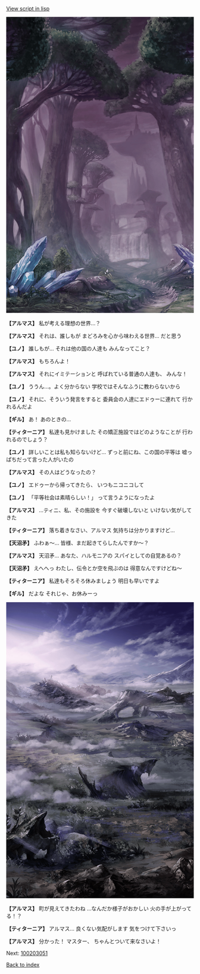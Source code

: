 [View script in lisp](../scripts/100203041.txt)

![forest_totaleclipse.png](../images/backgrounds/forest_totaleclipse.png)

**【アルマス】**
私が考える理想の世界…？

**【アルマス】**
それは、誰しもが
まどろみを心から味わえる世界…
だと思う

**【ユノ】**
誰しもが…
それは他の国の人達も
みんなってこと？

**【アルマス】**
もちろんよ！

**【アルマス】**
それにイミテーションと
呼ばれている普通の人達も、
みんな！

**【ユノ】**
ううん…。よく分からない
学校ではそんなふうに教わらないから

**【ユノ】**
それに、そういう発言をすると
委員会の人達にエドゥーに連れて
行かれるんだよ

**【ギル】**
あ！
あのときの…

**【ティターニア】**
私達も見かけました
その矯正施設ではどのようなことが
行われるのでしょう？

**【ユノ】**
詳しいことは私も知らないけど…
ずっと前にね、この国の平等は
嘘っぱちだって言った人がいたの

**【アルマス】**
その人はどうなったの？

**【ユノ】**
エドゥーから帰ってきたら、
いつもニコニコして

**【ユノ】**
「平等社会は素晴らしい！」
って言うようになったよ

**【アルマス】**
…ティニ、私、その施設を
今すぐ破壊しないと
いけない気がしてきた

**【ティターニア】**
落ち着きなさい、アルマス
気持ちは分かりますけど…

**【天沼矛】**
ふわぁ～…
皆様、まだ起きてらしたんですか～？

**【アルマス】**
天沼矛…
あなた、ハルモニアの
スパイとしての自覚あるの？

**【天沼矛】**
えへへっ
わたし、伝令とか空を飛ぶのは
得意なんですけどね～

**【ティターニア】**
私達もそろそろ休みましょう
明日も早いですよ

**【ギル】**
だよな
それじゃ、お休みーっ

![101_plain_daytime.png](../images/backgrounds/101_plain_daytime.png)

**【アルマス】**
町が見えてきたわね
…なんだか様子がおかしい
火の手が上がってる！？

**【ティターニア】**
アルマス…
良くない気配がします
気をつけて下さいっ

**【アルマス】**
分かった！
マスター、
ちゃんとついて来なさいよ！


Next: [100203051](100203051.md)

[Back to index](index.md)
